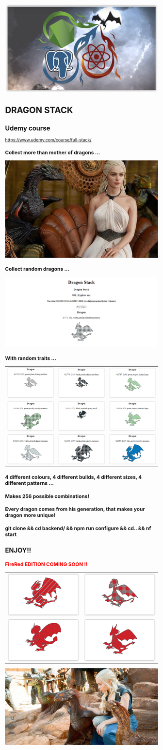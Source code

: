 <img alt="dragon image" src="./readmeImages/dragonstack1.png">

# DRAGON STACK

## Udemy course

https://www.udemy.com/course/full-stack/

### Collect more than mother of dragons ...

<img alt="dragon image" src="./readmeImages/dragonstack2.jpg">

### Collect random dragons ...

<img alt="dragon image" src="./readmeImages/dragonstack3.PNG">

### With random traits ...

|                                                                  |                                                                  |                                                                  |
| :--------------------------------------------------------------: | :--------------------------------------------------------------: | :--------------------------------------------------------------: |
| <img  alt="dragon image" src="./readmeImages/dragonstack4.png">  | <img  alt="dragon image" src="./readmeImages/dragonstack5.png">  | <img  alt="dragon image" src="./readmeImages/dragonstack6.png">  |
| <img  alt="dragon image" src="./readmeImages/dragonstack7.png">  | <img  alt="dragon image" src="./readmeImages/dragonstack8.png">  | <img  alt="dragon image" src="./readmeImages/dragonstack9.png">  | <img  alt="dragon image" src="./readmeImages/dragonstack10.png"> |
| <img  alt="dragon image" src="./readmeImages/dragonstack11.png"> | <img  alt="dragon image" src="./readmeImages/dragonstack12.png"> | <img  alt="dragon image" src="./readmeImages/dragonstack13.png"> |

### 4 different colours, 4 different builds, 4 different sizes, 4 different patterns ...

### Makes 256 possible combinations!

### Every dragon comes from his generation, that makes your dragon more unique!

### git clone && cd backend/ && npm run configure && cd.. && nf start

## ENJOY!!

<h3> <span style="color:red;" > FireRed EDITION COMING SOON !! </span> </h3>

|                                                                  |                                                                  |
| :--------------------------------------------------------------: | :--------------------------------------------------------------: |
| <img  alt="dragon image" src="./readmeImages/dragonstack15.png"> | <img  alt="dragon image" src="./readmeImages/dragonstack16.png"> |
| <img  alt="dragon image" src="./readmeImages/dragonstack18.png"> | <img  alt="dragon image" src="./readmeImages/dragonstack17.png"> |

<img  alt="dragon image" src="./readmeImages/dragonstack14.jpg">
